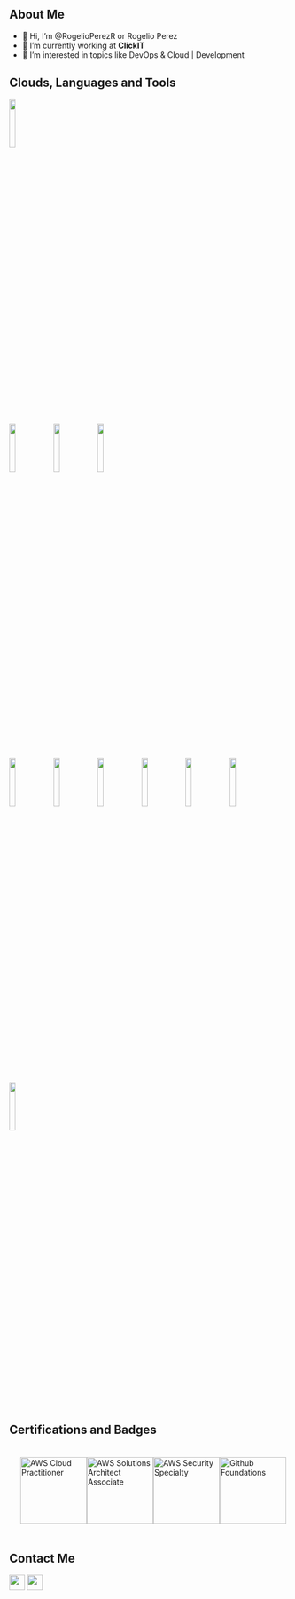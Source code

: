 ## About Me
- 👋 Hi, I’m @RogelioPerezR or Rogelio Perez
- 🔭 I’m currently working at **ClickIT**
- 👀 I’m interested in topics like DevOps & Cloud | Development
## Clouds, Languages and Tools
<p>
 <img width="15%" src="https://www.vectorlogo.zone/logos/amazon_aws/amazon_aws-ar21.svg">
  <br />
 <img width="15%" src="https://www.vectorlogo.zone/logos/python/python-ar21.svg">
 <img width="15%" src="https://www.vectorlogo.zone/logos/gnu_bash/gnu_bash-ar21.svg">
 <img width="15%" src="https://www.vectorlogo.zone/logos/golang/golang-ar21.svg">
   <br />
  <br />
 <img width="15%" src="https://www.vectorlogo.zone/logos/jenkins/jenkins-ar21.svg">
 <img width="15%" src="https://www.vectorlogo.zone/logos/terraformio/terraformio-ar21.svg">
 <img width="15%" src="https://www.vectorlogo.zone/logos/git-scm/git-scm-ar21.svg">
 <img width="15%" src="https://www.vectorlogo.zone/logos/grafana/grafana-ar21.svg">
 <img width="15%" src="https://www.vectorlogo.zone/logos/elastic/elastic-ar21.svg">
 <img width="15%" src="https://www.vectorlogo.zone/logos/elasticco_kibana/elasticco_kibana-ar21.svg">
 <img width="15%" src="https://www.vectorlogo.zone/logos/docker/docker-official.svg">
</p>

## Certifications and Badges
<div  style="display: flex;  justify-content: space-around;  align-items: center;  padding: 20px;">
<img width="120px" src="https://images.credly.com/images/00634f82-b07f-4bbd-a6bb-53de397fc3a6/image.png"  alt="AWS Cloud Practitioner">
<img width="120px" src="https://images.credly.com/size/340x340/images/0e284c3f-5164-4b21-8660-0d84737941bc/image.png"  alt="AWS Solutions Architect Associate">
<img width="120px" src="https://images.credly.com/size/340x340/images/53acdae5-d69f-4dda-b650-d02ed7a50dd7/image.png"  alt="AWS Security Specialty">
<img width="120px" src="https://images.credly.com/images/024d0122-724d-4c5a-bd83-cfe3c4b7a073/image.png" alt=" Github Foundations">
</div>
 
 ## Contact Me
<p>
  <a href="mailto:rogeliodoyer@gmail.com" target="_blank"><img height="28" src = "https://img.shields.io/badge/gmail-c14438?&style=for-the-badge&logo=gmail&logoColor=white"></a>
  <a href="https://www.linkedin.com/in/rogelio-perez-dlp/" target="_blank"> <img height="28" src = "https://img.shields.io/badge/-LinkedIn-0e76a8?style=for-the-badge&logo=Linkedin&logoColor=white"></a>
</p>